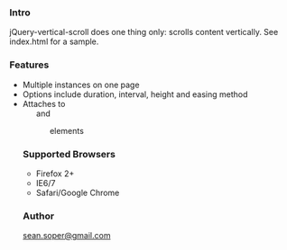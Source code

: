 ### Intro
jQuery-vertical-scroll does one thing only: scrolls content vertically. See index.html for a sample.

### Features
* Multiple instances on one page
* Options include duration, interval, height and easing method
* Attaches to <code><ul></code> and <code><ol></code> elements

### Supported Browsers
* Firefox 2+
* IE6/7
* Safari/Google Chrome

### Author
sean.soper@gmail.com
